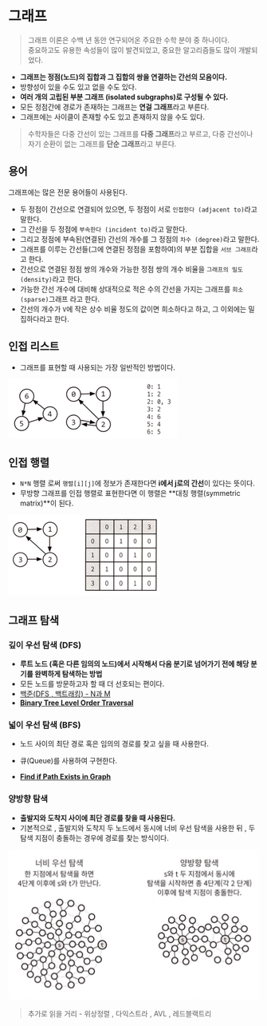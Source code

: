 # **그래프**

> 그래프 이론은 수백 년 동안 연구되어온 주요한 수학 분야 중 하나이다.  
> 중요하고도 유용한 속성들이 많이 발견되었고, 중요한 알고리즘들도 많이 개발되었다.  

- **그래프는 정점(노드)의 집합과 그 집합의 쌍을 연결하는 간선의 모음이다.**
- 방향성이 있을 수도 있고 없을 수도 있다.
- **여러 개의 고립된 부분 그래프 (isolated subgraphs)로 구성될 수 있다.**
- 모든 정점간에 경로가 존재하는 그래프는 **연걸 그래프**라고 부른다.
- 그래프에는 사이클이 존재할 수도 있고 존재하지 않을 수도 있다.

> 수학자들은 다중 간선이 있는 그래프를 **다중 그래프**라고 부르고, 다중 간선이나 자기 순환이 없는 그래프를 **단순 그래프**라고 부른다.

## **용어**

그래프에는 많은 전문 용어들이 사용된다.  

- 두 정점이 간선으로 연결되어 있으면, 두 정점이 서로 `인접한다 (adjacent to)`라고 말한다.
- 그 간선을 두 정점에 `부속한다 (incident to)`라고 말한다.
- 그리고 정점에 부속된(연결된) 간선의 개수를 그 정점의 `차수 (degree)`라고 말한다.
- 그래프를 이루는 간선들(그에 연결된 정점을 포함하여)의 부분 집합을 `서브 그래프`라고 한다.
- 간선으로 연결된 정점 쌍의 개수와 가능한 정점 쌍의 개수 비율을 `그래프의 밀도 (density)`라고 한다.
- 가능한 간선 개수에 대비해 상대적으로 적은 수의 간선을 가지는 그래프를 `희소 (sparse)`그래프 라고 한다.
- 간선의 개수가 `V`에 작은 상수 비율 정도의 값이면 희소하다고 하고, 그 이외에는 밀집하다라고 한다.

## **인접 리스트**
- 그래프를 표현할 때 사용되는 가장 일반적인 방법이다.

![](imgs/TreeAndGraphAdjacencyList.png)


## **인접 행렬**
- `N*N` 행렬 로써 `행렬[i][j]`에 정보가 존재한다면 **i에서 j로의 간선**이 있다는 뜻이다.
- 무방향 그래프를 인접 행렬로 표현한다면 이 행렬은 **대칭 행렬(symmetric matrix)**이 된다.

![](imgs/TreeAndGraphAdjacencyMatrix.png)

## **그래프 탐색**

### 깊이 우선 탐색 (DFS)
- **루트 노드 (혹은 다른 임의의 노드)에서 시작해서 다음 분기로 넘어가기 전에 해당 분기를 완벽하게 탐색하는 방법**
- 모든 노드를 방문하고자 할 때 더 선호되는 편이다.
- [백준(DFS , 백트래킹) - N과 M](https://www.acmicpc.net/workbook/view/9372)
- **[Binary Tree Level Order Traversal](https://leetcode.com/problems/binary-tree-level-order-traversal/)**

### 넓이 우선 탐색 (BFS)
- 노드 사이의 최단 경로 혹은 임의의 경로를 찾고 싶을 때 사용한다.
- 큐(Queue)를 사용하여 구현한다.

- **[Find if Path Exists in Graph](https://leetcode.com/problems/find-if-path-exists-in-graph/)**

### 양방향 탐색
- **출발지와 도착지 사이에 최단 경로를 찾을 때 사용된다.**
- 기본적으로 , 출발지와 도착지 두 노드에서 동시에 너비 우선 탐색을 사용한 뒤 , 두 탐색 지점이 충돌하는 경우에 경로를 찾는 방식이다.

![](imgs/TreeAndGraph8.png)

> 추가로 읽을 거리 - 위상정렬 , 다익스트라 , AVL , 레드블랙트리